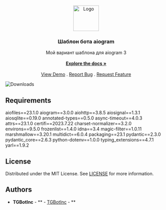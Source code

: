 <br/>
<p align="center">
  <a href="https://github.com/TGBotInc/template_bot">
    <img src="images/logo.png" alt="Logo" width="80" height="80">
  </a>

  <h3 align="center">Шаблон бота aiogram</h3>

  <p align="center">
    Мой вариант шаблона для aiogram 3
    <br/>
    <br/>
    <a href="https://github.com/TGBotInc/template_bot"><strong>Explore the docs »</strong></a>
    <br/>
    <br/>
    <a href="https://github.com/TGBotInc/template_bot">View Demo</a>
    .
    <a href="https://github.com/TGBotInc/template_bot/issues">Report Bug</a>
    .
    <a href="https://github.com/TGBotInc/template_bot/issues">Request Feature</a>
  </p>
</p>

![Downloads](https://img.shields.io/github/downloads/TGBotInc/template_bot/total) 

## Requirements

aiofiles==23.1.0
aiogram==3.0.0
aiohttp==3.8.5
aiosignal==1.3.1
aiosqlite==0.19.0
annotated-types==0.5.0
async-timeout==4.0.3
attrs==23.1.0
certifi==2023.7.22
charset-normalizer==3.2.0
environs==9.5.0
frozenlist==1.4.0
idna==3.4
magic-filter==1.0.11
marshmallow==3.20.1
multidict==6.0.4
packaging==23.1
pydantic==2.3.0
pydantic_core==2.6.3
python-dotenv==1.0.0
typing_extensions==4.7.1
yarl==1.9.2

## License
Distributed under the MIT License. See [LICENSE](https://github.com/TGBotInc/template_bot/blob/main/LICENSE.md) for more information.

## Authors
* **TGBotInc** - ** - [TGBotInc](https://github.com/TGBotInc/) - **

